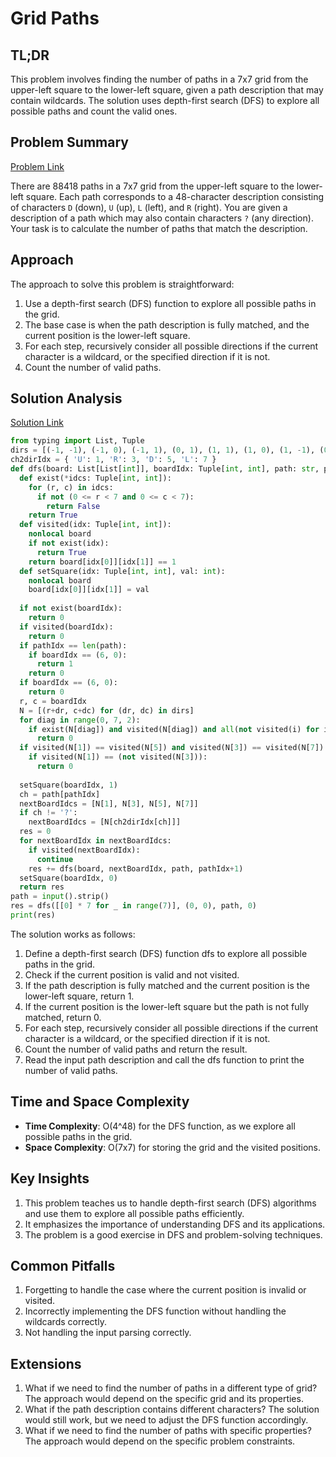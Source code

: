 # Grid Paths

## TL;DR
This problem involves finding the number of paths in a 7x7 grid from the upper-left square to the lower-left square, given a path description that may contain wildcards. The solution uses depth-first search (DFS) to explore all possible paths and count the valid ones.

## Problem Summary
[Problem Link](https://cses.fi/problemset/task/1625)

There are 88418 paths in a 7x7 grid from the upper-left square to the lower-left square. Each path corresponds to a 48-character description consisting of characters `D` (down), `U` (up), `L` (left), and `R` (right). You are given a description of a path which may also contain characters `?` (any direction). Your task is to calculate the number of paths that match the description.

## Approach
The approach to solve this problem is straightforward:

1. Use a depth-first search (DFS) function to explore all possible paths in the grid.
2. The base case is when the path description is fully matched, and the current position is the lower-left square.
3. For each step, recursively consider all possible directions if the current character is a wildcard, or the specified direction if it is not.
4. Count the number of valid paths.

## Solution Analysis
[Solution Link](/solutions/01_Introductory_Problems/19_1625_Grid_Paths.py)

```python
from typing import List, Tuple
dirs = [(-1, -1), (-1, 0), (-1, 1), (0, 1), (1, 1), (1, 0), (1, -1), (0, -1)]
ch2dirIdx = { 'U': 1, 'R': 3, 'D': 5, 'L': 7 }
def dfs(board: List[List[int]], boardIdx: Tuple[int, int], path: str, pathIdx: int) -> int:
  def exist(*idcs: Tuple[int, int]):
    for (r, c) in idcs:
      if not (0 <= r < 7 and 0 <= c < 7):
        return False
    return True
  def visited(idx: Tuple[int, int]):
    nonlocal board
    if not exist(idx):
      return True
    return board[idx[0]][idx[1]] == 1
  def setSquare(idx: Tuple[int, int], val: int):
    nonlocal board
    board[idx[0]][idx[1]] = val
  
  if not exist(boardIdx):
    return 0
  if visited(boardIdx):
    return 0
  if pathIdx == len(path):
    if boardIdx == (6, 0):
      return 1
    return 0
  if boardIdx == (6, 0):
    return 0
  r, c = boardIdx
  N = [(r+dr, c+dc) for (dr, dc) in dirs]
  for diag in range(0, 7, 2):
    if exist(N[diag]) and visited(N[diag]) and all(not visited(i) for i in (N[diag-1], N[diag+1])):
      return 0
  if visited(N[1]) == visited(N[5]) and visited(N[3]) == visited(N[7]):
    if visited(N[1]) == (not visited(N[3])):
      return 0
  
  setSquare(boardIdx, 1)
  ch = path[pathIdx]
  nextBoardIdcs = [N[1], N[3], N[5], N[7]]
  if ch != '?':
    nextBoardIdcs = [N[ch2dirIdx[ch]]]
  res = 0
  for nextBoardIdx in nextBoardIdcs:
    if visited(nextBoardIdx):
      continue
    res += dfs(board, nextBoardIdx, path, pathIdx+1)
  setSquare(boardIdx, 0)
  return res
path = input().strip()
res = dfs([[0] * 7 for _ in range(7)], (0, 0), path, 0)
print(res)
```

The solution works as follows:
1. Define a depth-first search (DFS) function dfs to explore all possible paths in the grid.
2. Check if the current position is valid and not visited.
3. If the path description is fully matched and the current position is the lower-left square, return 1.
4. If the current position is the lower-left square but the path is not fully matched, return 0.
5. For each step, recursively consider all possible directions if the current character is a wildcard, or the specified direction if it is not.
6. Count the number of valid paths and return the result.
7. Read the input path description and call the dfs function to print the number of valid paths.

## Time and Space Complexity
- **Time Complexity**: O(4^48) for the DFS function, as we explore all possible paths in the grid.
- **Space Complexity**: O(7x7) for storing the grid and the visited positions.

## Key Insights
1. This problem teaches us to handle depth-first search (DFS) algorithms and use them to explore all possible paths efficiently.
2. It emphasizes the importance of understanding DFS and its applications.
3. The problem is a good exercise in DFS and problem-solving techniques.

## Common Pitfalls
1. Forgetting to handle the case where the current position is invalid or visited.
2. Incorrectly implementing the DFS function without handling the wildcards correctly.
3. Not handling the input parsing correctly.

## Extensions
1. What if we need to find the number of paths in a different type of grid? The approach would depend on the specific grid and its properties.
2. What if the path description contains different characters? The solution would still work, but we need to adjust the DFS function accordingly.
3. What if we need to find the number of paths with specific properties? The approach would depend on the specific problem constraints.